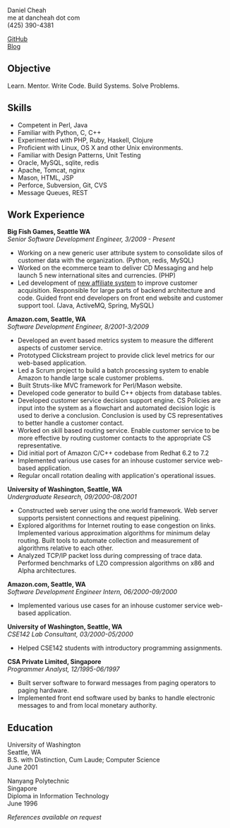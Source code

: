 Daniel Cheah  
me at dancheah dot com  
(425) 390-4381  

[GitHub](http://github.com/dancheah)  
[Blog](http://www.dancheah.com)  


Objective
----------------
Learn. Mentor. Write Code. Build Systems. Solve Problems.


Skills
----------------
* Competent in Perl, Java
* Familiar with Python, C, C++
* Experimented with PHP, Ruby, Haskell, Clojure
* Proficient with Linux, OS X and other Unix environments.
* Familiar with Design Patterns, Unit Testing
* Oracle, MySQL, sqlite, redis
* Apache, Tomcat, nginx
* Mason, HTML, JSP
* Perforce, Subversion, Git, CVS
* Message Queues, REST


Work Experience
---------------
__Big Fish Games, Seattle WA__   
_Senior Software Development Engineer, 3/2009 - Present_   

* Working on a new generic user attribute system to consolidate silos of customer data with the organization. (Python, redis, MySQL) 
* Worked on the ecommerce team to deliver CD Messaging and help launch 5 new international sites and currencies. (PHP)
* Led development of [new affiliate system](http://affiliates.bigfishgames.com) to improve customer acquisition. Responsible for large parts of backend architecture and code. Guided front end developers on front end website and customer support tool. (Java, ActiveMQ, Spring, MySQL)

__Amazon.com, Seattle, WA__  
_Software Development Engineer, 8/2001-3/2009_  

* Developed an event based metrics system to measure the different aspects of customer service.
* Prototyped Clickstream project to provide click level metrics for our web-based application.
* Led a Scrum project to build a batch processing system to enable Amazon to handle large scale customer problems.
* Built Struts-like MVC framework for Perl/Mason website. 
* Developed code generator to build C++ objects from database tables.
* Developed customer service decision support engine. CS Policies 
  are input into the system as a flowchart and automated decision 
  logic is used to derive a conclusion. Conclusion is used by 
  CS representatives to better handle a customer contact.
* Worked on skill based routing service. Enable customer service to 
  be more effective by routing customer contacts to the appropriate CS 
  representative.
* Did initial port of Amazon C/C++ codebase from Redhat 6.2 to 7.2
* Implemented various use cases for an inhouse customer service 
  web-based application.
* Regular oncall rotation dealing with application's operational issues.

__University of Washington, Seattle, WA__  
_Undergraduate Research, 09/2000-08/2001_  

* Constructed web server using the one.world framework. Web 
  server supports persistent connections and request pipelining.
* Explored algorithms for Internet routing to ease
  congestion on links. Implemented various approximation
  algorithms for minimum delay routing. Built tools to automate
  collection and measurement of algorithms relative to each other.
* Analyzed TCP/IP packet loss during compressing of trace data.
  Performed benchmarks of LZO compression algorithms on x86 
  and Alpha architectures.

__Amazon.com, Seattle, WA__  
_Software Development Engineer Intern, 06/2000-09/2000_  

* Implemented various use cases for an inhouse customer service web-based 
  application.

__University of Washington, Seattle, WA__  
_CSE142 Lab Consultant, 03/2000-05/2000_  

* Helped CSE142 students with introductory programming assignments.
    
__CSA Private Limited, Singapore__  
_Programmer Analyst, 12/1995-06/1997_  

* Built server software to forward messages from paging operators to
  paging hardware.
* Implemented front end software used by banks to handle
  electronic messages to and from local monetary authority.


Education
---------------
University of Washington  
Seattle, WA  
B.S. with Distinction, Cum Laude; Computer Science  
June 2001  

Nanyang Polytechnic  
Singapore  
Diploma in Information Technology  
June 1996  

_References available on request_  

<!-- 
Sun Jan 23 09:10:16 PST 2011
vim: sts=4 sw=4 ts=4 et ft=markdown 
-->
